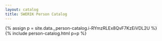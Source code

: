 ```yaml
---
layout: catalog
title: SWERIK Person Catalog
---
```

{% assign p = site.data._person-catalog.i-RYmzRLEx8QvF7KzEiVDL2U %}
{% include person-catalog.html p=p %}

